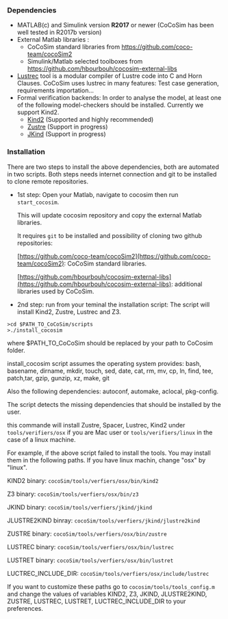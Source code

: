
### Dependencies

* MATLAB(c) and Simulink version **R2017** or newer (CoCoSim has been well tested in R2017b version)
* External Matlab libraries :
    * CoCoSim standard libraries from https://github.com/coco-team/cocoSim2
    * Simulink/Matlab selected toolboxes from https://github.com/hbourbouh/cocosim-external-libs
* [Lustrec](https://github.com/coco-team/lustrec) tool is a modular compiler of Lustre code into C and Horn Clauses. CoCoSim uses lustrec in many features: Test case generation, requirements importation... 
* Formal verification backends: In order to analyse the model, at least one of the following model-checkers should be installed. Currently we support Kind2.
    * [Kind2](http://kind2-mc.github.io/kind2/) (Supported and highly recommended)
    * [Zustre](https://github.com/lememta/zustre) (Support in progress)
    * [JKind](https://github.com/agacek/jkind) (Support in progress)

### Installation
There are two steps to install the above dependencies, both are automated in two scripts.
Both steps needs internet connection and git to be installed to clone remote repositories.
* 1st step: Open your Matlab, navigate to cocosim then run ``` start_cocosim```.

    This will update cocosim repository and copy the external Matlab libraries. 

    It requires `git` to be installed and possibility of cloning two github repositories:

    [https://github.com/coco-team/cocoSim2](https://github.com/coco-team/cocoSim2): CoCoSim standard libraries.

    [https://github.com/hbourbouh/cocosim-external-libs](https://github.com/hbourbouh/cocosim-external-libs): additional libraries used by CoCoSim. 


* 2nd step: run from your teminal the installation script: The script will install Kind2, Zustre, Lustrec and Z3.
```
>cd $PATH_TO_CoCoSim/scripts
>./install_cocosim 
```
where $PATH_TO_CoCoSim should be replaced by your path to CoCosim folder.

install_cocosim script assumes the operating system provides:
    bash, basename, dirname, mkdir, touch, sed, date,
    cat, rm, mv, cp, ln, find, tee, patch,tar, gzip, 
    gunzip, xz, make, git

Also the following dependencies:
autoconf, automake, aclocal, pkg-config.

The script detects the missing dependencies that should be installed by 
the user.

this commande will install Zustre, Spacer, Lustrec, Kind2 
under `tools/verifiers/osx` if you are Mac user or `tools/verifiers/linux` in the case of a linux machine.

For example, if the above script failed to install the tools. You may install them in the following paths. If you have linux machin, change "osx" by "linux".

KIND2 binary: `cocoSim/tools/verfiers/osx/bin/kind2`

Z3 binary: `cocoSim/tools/verfiers/osx/bin/z3`

JKIND binary: `cocoSim/tools/verfiers/jkind/jkind`

JLUSTRE2KIND binray: `cocoSim/tools/verfiers/jkind/jlustre2kind`

ZUSTRE binary: `cocoSim/tools/verfiers/osx/bin/zustre`

LUSTREC binary: `cocoSim/tools/verfiers/osx/bin/lustrec`

LUSTRET binary: `cocoSim/tools/verfiers/osx/bin/lustret`

LUCTREC_INCLUDE_DIR: `cocoSim/tools/verfiers/osx/include/lustrec`


If you want to customize these paths go to `cocosim/tools/tools_config.m` and change the values of variables KIND2, Z3, JKIND, JLUSTRE2KIND, ZUSTRE, LUSTREC, LUSTRET, LUCTREC_INCLUDE_DIR to your preferences.